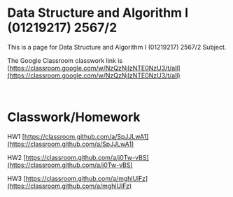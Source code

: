 # Data Structure and Algorithm I (01219217) 2567/2

This is a page for Data Structure and Algorithm I (01219217) 2567/2 Subject.

The Google Classroom classwork link is [https://classroom.google.com/w/NzQzNjIzNTE0NzU3/t/all](https://classroom.google.com/w/NzQzNjIzNTE0NzU3/t/all)

<br>

# Classwork/Homework

HW1 [https://classroom.github.com/a/SpJJLwA1](https://classroom.github.com/a/SpJJLwA1)

HW2 [https://classroom.github.com/a/j0Tw-vBS](https://classroom.github.com/a/j0Tw-vBS)

HW3 [https://classroom.github.com/a/mghlUlFz](https://classroom.github.com/a/mghlUlFz)
